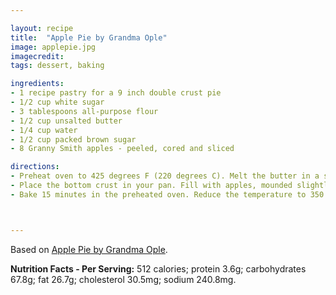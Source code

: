 ```yaml
---

layout: recipe
title:  "Apple Pie by Grandma Ople"
image: applepie.jpg
imagecredit: 
tags: dessert, baking

ingredients:
- 1 recipe pastry for a 9 inch double crust pie
- 1/2 cup white sugar
- 3 tablespoons all-purpose flour
- 1/2 cup unsalted butter
- 1/4 cup water
- 1/2 cup packed brown sugar
- 8 Granny Smith apples - peeled, cored and sliced

directions:
- Preheat oven to 425 degrees F (220 degrees C). Melt the butter in a saucepan. Stir in flour to form a paste. Add water, white sugar and brown sugar, and bring to a boil. Reduce temperature and let simmer.
- Place the bottom crust in your pan. Fill with apples, mounded slightly. Cover with a lattice work crust. Gently pour the sugar and butter liquid over the crust. Pour slowly so that it does not run off.
- Bake 15 minutes in the preheated oven. Reduce the temperature to 350 degrees F (175 degrees C). Continue baking for 35 to 45 minutes, until apples are soft.



---
```


Based on [Apple Pie by Grandma Ople](https://www.allrecipes.com/recipe/12682/apple-pie-by-grandma-ople/).

**Nutrition Facts - Per Serving:** 512 calories; protein 3.6g; carbohydrates 67.8g; fat 26.7g; cholesterol 30.5mg; sodium 240.8mg.